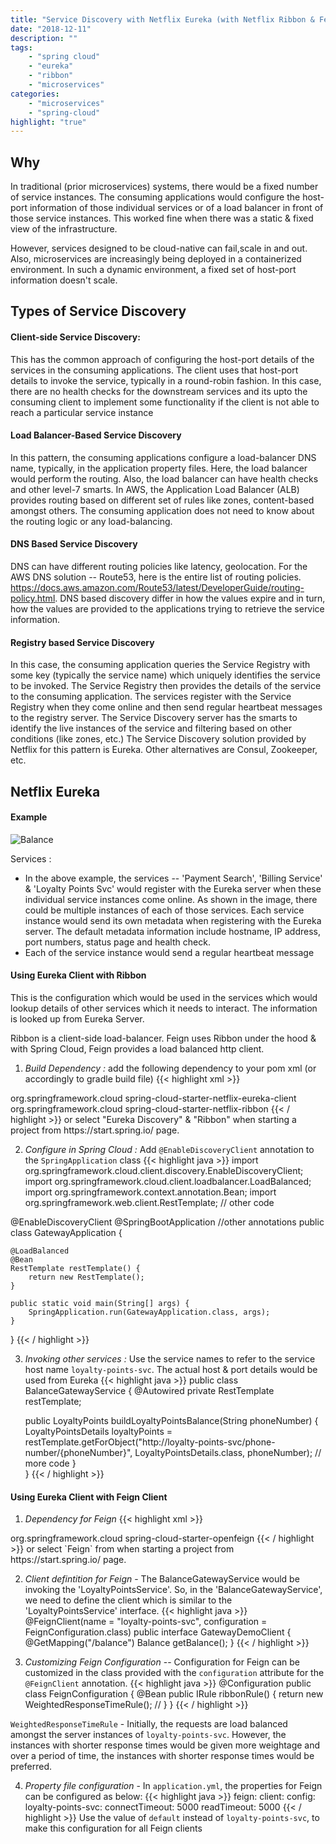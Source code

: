 ```yaml
---
title: "Service Discovery with Netflix Eureka (with Netflix Ribbon & Feign)"
date: "2018-12-11"
description: ""
tags: 
    - "spring cloud"
    - "eureka"
    - "ribbon"
    - "microservices"
categories:
    - "microservices"
    - "spring-cloud"
highlight: "true"
---
```


## Why

In traditional (prior microservices) systems, there would be a fixed number of service instances. The consuming applications would configure the host-port information of those individual services or of a load balancer in front of those service instances. This worked fine when there was a static & fixed view of the infrastructure. 

However, services designed to be cloud-native can fail,scale in and out. Also, microservices are increasingly being deployed in a containerized environment. In such a dynamic environment, a fixed set of host-port information doesn't scale.

## Types of Service Discovery
#### Client-side Service Discovery:
This has the common approach of configuring the host-port details of the services in the consuming applications. The client uses that host-port details to invoke the service, typically in a round-robin fashion. In this case, there are no health checks for the downstream services and its upto the consuming client to implement some functionality if the client is not able to reach a particular service instance

#### Load Balancer-Based Service Discovery
In this pattern, the consuming applications configure a load-balancer DNS name, typically, in the application property files. Here, the load balancer would perform the routing. Also, the load balancer can have health checks and other level-7 smarts. In AWS, the Application Load Balancer (ALB) provides routing based on different set of rules like zones, content-based amongst others. The consuming application does not need to know about the routing logic or any load-balancing.

#### DNS Based Service Discovery
DNS can have different routing policies like latency, geolocation. For the AWS DNS solution -- Route53, here is the entire list of routing policies. https://docs.aws.amazon.com/Route53/latest/DeveloperGuide/routing-policy.html. DNS based discovery differ in how the values expire and in turn, how the values are provided to the applications trying to retrieve the service information.

#### Registry based Service Discovery
In this case, the consuming application queries the Service Registry with some key (typically the service name) which uniquely identifies the service to be invoked. The Service Registry then provides the details of the service to the consuming application. 
The services register with the Service Registry when they come online and then send regular heartbeat messages to the registry server.
The Service Discovery server has the smarts to identify the live instances of the service and filtering based on other conditions (like zones, etc.)
The Service Discovery solution provided by Netflix for this pattern is Eureka. Other alternatives are Consul, Zookeeper, etc.
 
## Netflix Eureka

#### Example

![Balance](/img/eureka.png)

Services : 
* In the above example, the services -- 'Payment Search', 'Billing Service' & 'Loyalty Points Svc' would register with the Eureka server when these individual service instances come online. As shown in the image, there could be multiple instances of each of those services. Each service instance would send its own metadata when registering with the Eureka server. The default metadata information include hostname, IP address, port numbers, status page and health check.
* Each of the service instance would send a regular heartbeat message 



#### Using Eureka Client with Ribbon

This is the configuration which would be used in the services which would lookup details of other services which it needs to interact. The information is looked up from Eureka Server.

Ribbon is a client-side load-balancer. Feign uses Ribbon under the hood & with Spring Cloud, Feign provides a load balanced http client.

1.	*Build Dependency :*  add the following dependency to your pom xml (or accordingly to gradle build file)
{{< highlight xml >}}
<dependency>  
    <groupId>org.springframework.cloud</groupId>  
    <artifactId>spring-cloud-starter-netflix-eureka-client</artifactId>  
</dependency>
<dependency>
    <groupId>org.springframework.cloud</groupId>
    <artifactId>spring-cloud-starter-netflix-ribbon</artifactId>
</dependency>
{{< / highlight >}}
or select "Eureka Discovery" & "Ribbon" when starting a project from https://start.spring.io/ page.

2. *Configure in Spring Cloud :*	Add `@EnableDiscoveryClient` annotation to the `SpringApplication` class
{{< highlight java >}}
import org.springframework.cloud.client.discovery.EnableDiscoveryClient;
import org.springframework.cloud.client.loadbalancer.LoadBalanced;
import org.springframework.context.annotation.Bean;
import org.springframework.web.client.RestTemplate;
// other code

@EnableDiscoveryClient
@SpringBootApplication
//other annotations
public class GatewayApplication {

    @LoadBalanced
	@Bean
	RestTemplate restTemplate() {
		return new RestTemplate();
	}

    public static void main(String[] args) {
        SpringApplication.run(GatewayApplication.class, args);
    }
}
{{< / highlight >}}

3. *Invoking other services :*      Use the service names to refer to the service host name `loyalty-points-svc`. The actual host & port details would be used from Eureka
{{< highlight java >}}
public class BalanceGatewayService {
    @Autowired
    private RestTemplate restTemplate;

    public LoyaltyPoints buildLoyaltyPointsBalance(String phoneNumber) {
        LoyaltyPointsDetails loyaltyPoints = restTemplate.getForObject("http://loyalty-points-svc/phone-number/{phoneNumber}", LoyaltyPointsDetails.class, phoneNumber);
        // more code
    }        
}
{{< / highlight >}}


#### Using Eureka Client with Feign Client
1. *Dependency for Feign*
{{< highlight xml >}}
<dependency>
    <groupId>org.springframework.cloud</groupId>
    <artifactId>spring-cloud-starter-openfeign</artifactId>
</dependency>
{{< / highlight >}}
or select `Feign` from when starting a project from https://start.spring.io/ page.

2. *Client defintition for Feign* - The BalanceGatewayService would be invoking the 'LoyaltyPointsService'. So, in the 'BalanceGatewayService', we need to define the client which is similar to the 'LoyaltyPointsService' interface.
{{< highlight java >}}
@FeignClient(name = "loyalty-points-svc", configuration = FeignConfiguration.class)
public interface GatewayDemoClient {
    @GetMapping("/balance")
    Balance getBalance();
}
{{< / highlight >}}

3. *Customizing Feign Configuration* -- Configuration for Feign can be customized in the class provided with the `configuration` attribute for the `@FeignClient` annotation. 
{{< highlight java >}}
@Configuration
public class FeignConfiguration {
    @Bean
    public IRule ribbonRule() {
        return new WeightedResponseTimeRule();  //
    }
}
{{< / highlight >}}

`WeightedResponseTimeRule` - Initially, the requests are load balanced amongst the server instances of `loyalty-points-svc`. However, the instances with shorter response times would be given more weightage and over a period of time, the instances with shorter response times would be preferred.

4. *Property file configuration* - In `application.yml`, the properties for Feign can be configured as below:
{{< highlight java >}}
feign:
  client:
    config:
      loyalty-points-svc:
        connectTimeout: 5000
        readTimeout: 5000
{{< / highlight >}}
Use the value of `default` instead of `loyalty-points-svc`, to make this configuration for all Feign clients